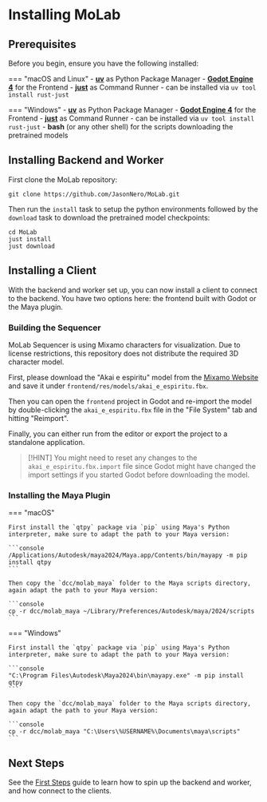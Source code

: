 # Installing MoLab

## Prerequisites

Before you begin, ensure you have the following installed:

=== "macOS and Linux"
    - [**uv**](https://docs.astral.sh/uv/getting-started/installation/) as Python Package Manager
    - [**Godot Engine 4**](https://godotengine.org) for the Frontend
    - [**just**](https://github.com/casey/just) as Command Runner
        - can be installed via `uv tool install rust-just`

=== "Windows"
    - [**uv**](https://docs.astral.sh/uv/getting-started/installation/) as Python Package Manager
    - [**Godot Engine 4**](https://godotengine.org) for the Frontend
    - [**just**](https://github.com/casey/just) as Command Runner
        - can be installed via `uv tool install rust-just`
    - **bash** (or any other shell) for the scripts downloading the pretrained models

## Installing Backend and Worker

First clone the MoLab repository:

```console
git clone https://github.com/JasonNero/MoLab.git
```

Then run the `install` task to setup the python environments followed by the `download` task to download the pretrained model checkpoints:

```console
cd MoLab
just install
just download
```

## Installing a Client

With the backend and worker set up, you can now install a client to connect to the backend. You have two options here: the frontend built with Godot or the Maya plugin.

### Building the Sequencer

MoLab Sequencer is using Mixamo characters for visualization.
Due to license restrictions, this repository does not distribute the required 3D character model.

First, please download the "Akai e espiritu" model from the [Mixamo Website](https://www.mixamo.com/#/?page=1&query=akai&type=Character) and save it under `frontend/res/models/akai_e_espiritu.fbx`.

Then you can open the `frontend` project in Godot and re-import the model by double-clicking the `akai_e_espiritu.fbx` file in the "File System" tab and hitting "Reimport".

Finally, you can either run from the editor or export the project to a standalone application.

> [!HINT]
> You might need to reset any changes to the `akai_e_espiritu.fbx.import` file since Godot might have changed the import settings if you started Godot before downloading the model.

### Installing the Maya Plugin

=== "macOS"

    First install the `qtpy` package via `pip` using Maya's Python interpreter, make sure to adapt the path to your Maya version:

    ```console
    /Applications/Autodesk/maya2024/Maya.app/Contents/bin/mayapy -m pip install qtpy
    ```

    Then copy the `dcc/molab_maya` folder to the Maya scripts directory, again adapt the path to your Maya version:

    ```console
    cp -r dcc/molab_maya ~/Library/Preferences/Autodesk/maya/2024/scripts
    ```

=== "Windows"

    First install the `qtpy` package via `pip` using Maya's Python interpreter, make sure to adapt the path to your Maya version:

    ```console
    "C:\Program Files\Autodesk\Maya2024\bin\mayapy.exe" -m pip install qtpy
    ```

    Then copy the `dcc/molab_maya` folder to the Maya scripts directory, again adapt the path to your Maya version:

    ```console
    cp -r dcc/molab_maya "C:\Users\%USERNAME%\Documents\maya\scripts"
    ```

## Next Steps

See the [First Steps](first-steps.md) guide to learn how to spin up the backend and worker, and how connect to the clients.
